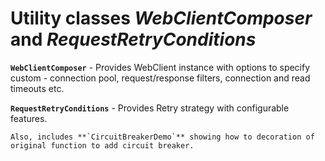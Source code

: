 # Utility classes _WebClientComposer_ and _RequestRetryConditions_
**`WebClientComposer`** - Provides WebClient instance with options to specify custom - connection pool, request/response filters, connection and read timeouts etc.

**`RequestRetryConditions`** - Provides Retry strategy with configurable features.
~~~~
Also, includes **`CircuitBreakerDemo`** showing how to decoration of original function to add circuit breaker.
